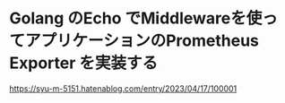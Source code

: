 # Golang のEcho でMiddlewareを使ってアプリケーションのPrometheus Exporter を実装する

https://syu-m-5151.hatenablog.com/entry/2023/04/17/100001

